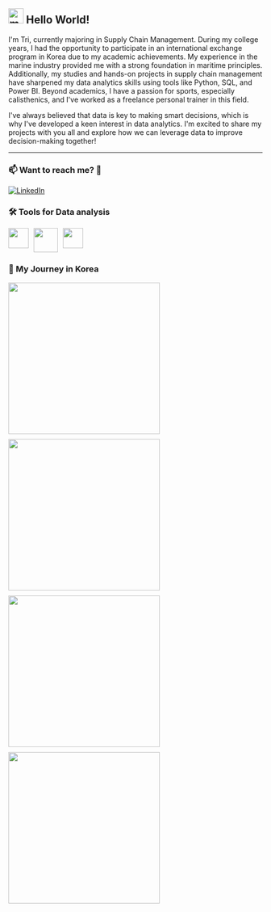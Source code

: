 
## <img src="https://github.com/user-attachments/assets/d4557ade-586b-4a5b-ba7b-8b1b94d15b5f" alt="man-lifting-weights-medium-light-skin-tone-svgrepo-com" width="30" height="30"> Hello World! 

I'm Tri, currently majoring in Supply Chain Management. During my college years, I had the opportunity to participate in an international exchange program in Korea due to my academic achievements. My experience in the marine industry provided me with a strong foundation in maritime principles. Additionally, my studies and hands-on projects in supply chain management have sharpened my data analytics skills using tools like Python, SQL, and Power BI. Beyond academics, I have a passion for sports, especially calisthenics, and I've worked as a freelance personal trainer in this field.

I've always believed that data is key to making smart decisions, which is why I've developed a keen interest in data analytics. I'm excited to share my projects with you all and explore how we can leverage data to improve decision-making together!

---

### 📫 Want to reach me? 🤙

[![LinkedIn](https://img.shields.io/badge/LinkedIn-blue.svg?style=for-the-badge&logo=linkedin)](https://www.linkedin.com/in/chilamviec/)


### 🛠 Tools for Data analysis

<p style="display: flex; gap: 10px;">
  <img src="https://github.com/user-attachments/assets/fb8a36c4-42db-402e-9336-d74b2a35722b" width="40" />
  <img src="https://github.com/user-attachments/assets/2dabe4fb-d7ec-4e57-80c4-7f91fba75d30" width="48" />
  <img src="https://github.com/user-attachments/assets/1e97e0f1-8497-45e3-8034-7b4fbf6137a4" width="40" />
</p>

### 🚢 My Journey in Korea

<p>
  <img src="https://github.com/user-attachments/assets/695dcfcc-58f6-433b-8738-cf9d8e6e38a6" width="300" style="margin-right: 10px; margin-bottom: 10px;" />
  <img src="https://github.com/user-attachments/assets/46cdd686-dde9-462e-b296-1e1f79fe2721" width="300" style="margin-right: 10px; margin-bottom: 10px;" />
  <br>
  <img src="https://github.com/user-attachments/assets/6ad420ac-ed70-4e36-86c8-acc5b2de3ff7" width="300" style="margin-right: 10px; margin-bottom: 10px;" />
  <img src="https://github.com/user-attachments/assets/e8eacbdd-64f8-4ba6-9323-7ea1abcddede" width="300" style="margin-right: 10px; margin-bottom: 10px;" />
</p>
